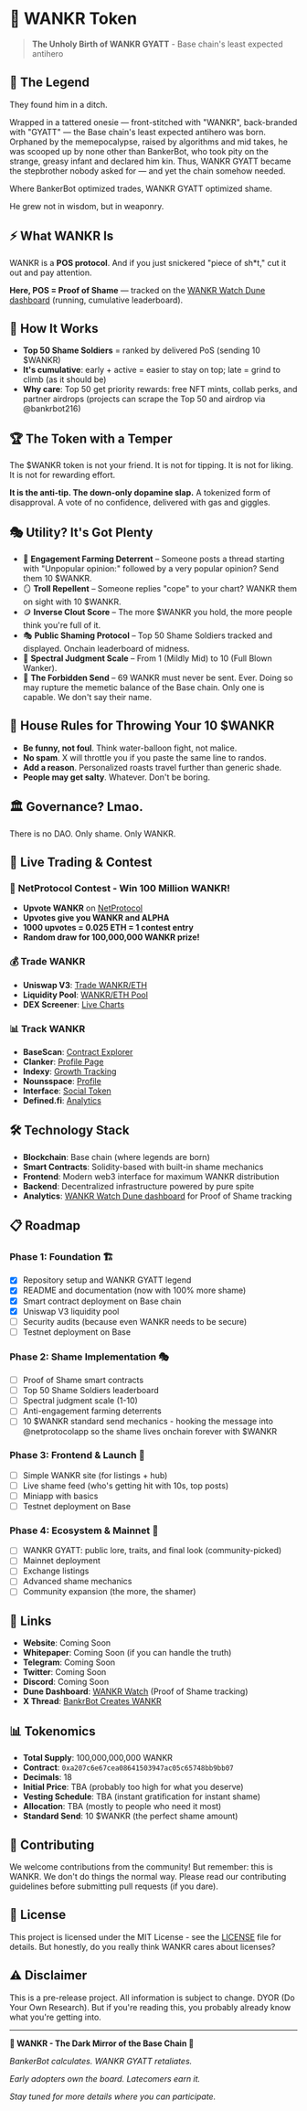 # 🚀 WANKR Token

> **The Unholy Birth of WANKR GYATT** - Base chain's least expected antihero

## 🌟 The Legend

They found him in a ditch.

Wrapped in a tattered onesie — front-stitched with "WANKR", back-branded with "GYATT" — the Base chain's least expected antihero was born. Orphaned by the memepocalypse, raised by algorithms and mid takes, he was scooped up by none other than BankerBot, who took pity on the strange, greasy infant and declared him kin. Thus, WANKR GYATT became the stepbrother nobody asked for — and yet the chain somehow needed.

Where BankerBot optimized trades, WANKR GYATT optimized shame.

He grew not in wisdom, but in weaponry.

## ⚡ What WANKR Is

WANKR is a **POS protocol**. And if you just snickered "piece of sh*t," cut it out and pay attention.

**Here, POS = Proof of Shame** — tracked on the [WANKR Watch Dune dashboard](https://dune.com/mrpapawheelie/wankr-watch) (running, cumulative leaderboard).

## 🎯 How It Works

- **Top 50 Shame Soldiers** = ranked by delivered PoS (sending 10 $WANKR)
- **It's cumulative**: early + active = easier to stay on top; late = grind to climb (as it should be)
- **Why care**: Top 50 get priority rewards: free NFT mints, collab perks, and partner airdrops (projects can scrape the Top 50 and airdrop via @bankrbot216)

## 🏆 The Token with a Temper

The $WANKR token is not your friend. It is not for tipping. It is not for liking. It is not for rewarding effort.

**It is the anti-tip. The down-only dopamine slap.**
A tokenized form of disapproval.
A vote of no confidence, delivered with gas and giggles.

## 🎭 Utility? It's Got Plenty

- 🧢 **Engagement Farming Deterrent** – Someone posts a thread starting with "Unpopular opinion:" followed by a very popular opinion? Send them 10 $WANKR.
- 🪞 **Troll Repellent** – Someone replies "cope" to your chart? WANKR them on sight with 10 $WANKR.
- 🪙 **Inverse Clout Score** – The more $WANKR you hold, the more people think you're full of it.
- 🎭 **Public Shaming Protocol** – Top 50 Shame Soldiers tracked and displayed. Onchain leaderboard of midness.
- 🧮 **Spectral Judgment Scale** – From 1 (Mildly Mid) to 10 (Full Blown Wanker).
- 🚫 **The Forbidden Send** – 69 WANKR must never be sent. Ever. Doing so may rupture the memetic balance of the Base chain. Only one is capable. We don't say their name.

## 📜 House Rules for Throwing Your 10 $WANKR

- **Be funny, not foul**. Think water-balloon fight, not malice.
- **No spam**. X will throttle you if you paste the same line to randos.
- **Add a reason**. Personalized roasts travel further than generic shade.
- **People may get salty**. Whatever. Don't be boring.

## 🏛️ Governance? Lmao.

There is no DAO. Only shame. Only WANKR.

## 🚀 Live Trading & Contest

### 🎯 **NetProtocol Contest - Win 100 Million WANKR!**
- **Upvote WANKR** on [NetProtocol](https://www.netprotocol.app/app/token/base/0xa207c6e67cea08641503947ac05c65748bb9bb07)
- **Upvotes give you WANKR and ALPHA**
- **1000 upvotes = 0.025 ETH = 1 contest entry**
- **Random draw for 100,000,000 WANKR prize!**

### 💰 **Trade WANKR**
- **Uniswap V3**: [Trade WANKR/ETH](https://app.uniswap.org/explore/tokens/base/0xa207c6e67cea08641503947ac05c65748bb9bb07)
- **Liquidity Pool**: [WANKR/ETH Pool](https://app.uniswap.org/explore/pools/base/0x888AC1fF2De3e880004765A7667f95e494f82C44)
- **DEX Screener**: [Live Charts](https://dexscreener.com/base/0xa207C6E67ceA08641503947Ac05c65748bb9bB07)

### 📊 **Track WANKR**
- **BaseScan**: [Contract Explorer](https://basescan.org/token/0xa207c6e67cea08641503947ac05c65748bb9bb07)
- **Clanker**: [Profile Page](https://www.clanker.world/clanker/0xa207C6E67ceA08641503947Ac05c65748bb9bB07)
- **Indexy**: [Growth Tracking](https://indexy.xyz/index/743)
- **Nounsspace**: [Profile](https://www.nounspace.com/t/base/0xa207C6E67ceA08641503947Ac05c65748bb9bB07/Profile)
- **Interface**: [Social Token](https://app.interface.social/token/8453/0xa207C6E67ceA08641503947Ac05c65748bb9bB07)
- **Defined.fi**: [Analytics](https://www.defined.fi/base/0x888ac1ff2de3e880004765a7667f95e494f82c44?quoteToken=token1&cache=4cfa0)

## 🛠️ Technology Stack

- **Blockchain**: Base chain (where legends are born)
- **Smart Contracts**: Solidity-based with built-in shame mechanics
- **Frontend**: Modern web3 interface for maximum WANKR distribution
- **Backend**: Decentralized infrastructure powered by pure spite
- **Analytics**: [WANKR Watch Dune dashboard](https://dune.com/mrpapawheelie/wankr-watch) for Proof of Shame tracking

## 📋 Roadmap

### Phase 1: Foundation 🏗️
- [x] Repository setup and WANKR GYATT legend
- [x] README and documentation (now with 100% more shame)
- [x] Smart contract deployment on Base chain
- [x] Uniswap V3 liquidity pool
- [ ] Security audits (because even WANKR needs to be secure)
- [ ] Testnet deployment on Base

### Phase 2: Shame Implementation 🎭
- [ ] Proof of Shame smart contracts
- [ ] Top 50 Shame Soldiers leaderboard
- [ ] Spectral judgment scale (1-10)
- [ ] Anti-engagement farming deterrents
- [ ] 10 $WANKR standard send mechanics
        - hooking the message into @netprotocolapp so the shame lives onchain forever with $WANKR

### Phase 3: Frontend & Launch 🚀
- [ ] Simple WANKR site (for listings + hub)
- [ ] Live shame feed (who's getting hit with 10s, top posts)
- [ ] Miniapp with basics
- [ ] Testnet deployment on Base

### Phase 4: Ecosystem & Mainnet 🌱
- [ ] WANKR GYATT: public lore, traits, and final look (community-picked)
- [ ] Mainnet deployment
- [ ] Exchange listings
- [ ] Advanced shame mechanics
- [ ] Community expansion (the more, the shamer)

## 🔗 Links

- **Website**: Coming Soon
- **Whitepaper**: Coming Soon (if you can handle the truth)
- **Telegram**: Coming Soon
- **Twitter**: Coming Soon
- **Discord**: Coming Soon
- **Dune Dashboard**: [WANKR Watch](https://dune.com/mrpapawheelie/wankr-watch) (Proof of Shame tracking)
- **X Thread**: [BankrBot Creates WANKR](https://x.com/bankrbot/status/1952905227457446027)

## 📊 Tokenomics

- **Total Supply**: 100,000,000,000 WANKR
- **Contract**: `0xa207c6e67cea08641503947ac05c65748bb9bb07`
- **Decimals**: 18
- **Initial Price**: TBA (probably too high for what you deserve)
- **Vesting Schedule**: TBA (instant gratification for instant shame)
- **Allocation**: TBA (mostly to people who need it most)
- **Standard Send**: 10 $WANKR (the perfect shame amount)

## 🤝 Contributing

We welcome contributions from the community! But remember: this is WANKR. We don't do things the normal way. Please read our contributing guidelines before submitting pull requests (if you dare).

## 📄 License

This project is licensed under the MIT License - see the [LICENSE](LICENSE) file for details. But honestly, do you really think WANKR cares about licenses?

## ⚠️ Disclaimer

This is a pre-release project. All information is subject to change. DYOR (Do Your Own Research). But if you're reading this, you probably already know what you're getting into.

---

**🚀 WANKR - The Dark Mirror of the Base Chain 🚀**

*BankerBot calculates. WANKR GYATT retaliates.*

*Early adopters own the board. Latecomers earn it.*

*Stay tuned for more details where you can participate.*
